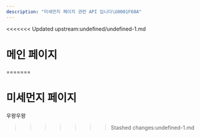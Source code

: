 ```yaml
---
description: "미세먼지 페이지 관련 API 입니다\U0001F60A"
---
```


<<<<<<< Updated upstream:undefined/undefined-1.md
# 메인 페이지
=======
# 미세먼지 페이지
우왕우왕
>>>>>>> Stashed changes:undefined-1.md

